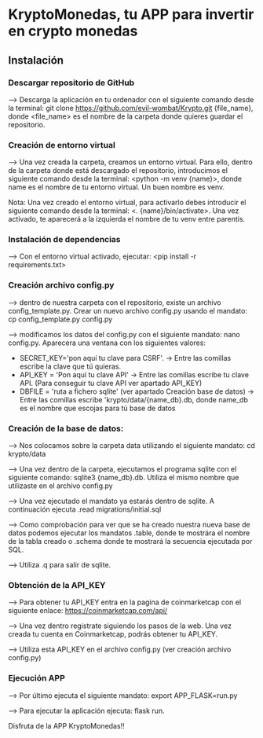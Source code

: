 # KryptoMonedas, tu APP para invertir en  crypto monedas

## Instalación

### Descargar repositorio de GitHub

 --> Descarga la aplicación en tu ordenador con el siguiente comando desde la terminal: git clone https://github.com/evil-wombat/Krypto.git {file_name}, donde <file_name> es el nombre de la carpeta donde quieres guardar el repositorio.


### Creación de entorno virtual

 --> Una vez creada la carpeta, creamos un entorno virtual. Para ello, dentro de la carpeta donde está descargado el repositorio, introducimos el siguiente comando desde la terminal: <python -m venv {name}>, donde name es el nombre de tu entorno virtual. Un buen nombre es venv.

 Nota: Una vez creado el entorno virtual, para activarlo debes introducir el siguiente comando desde la terminal:      <. {name}/bin/activate>. Una vez activado, te aparecerá a la izquierda el nombre de tu venv entre parentis.


### Instalación de dependencias

 --> Con el entorno virtual activado, ejecutar: <pip install -r requirements.txt>


### Creación archivo config.py

 -->  dentro de nuestra carpeta con el repositorio, existe un archivo config_template.py. Crear un nuevo archivo config.py usando el mandato: cp config_template.py config.py

 --> modificamos los datos del config.py con el siguiente mandato: nano config.py. Aparecera una ventana con los siguientes valores:

 -   SECRET_KEY='pon aquí tu clave para CSRF'. 
        -> Entre las comillas escribe la clave que tú quieras.
 -   API_KEY = 'Pon aquí tu clave API' 
        -> Entre las comillas escribe tu clave API. (Para conseguir tu clave API ver apartado API_KEY)
 -   DBFILE = 'ruta a fichero sqlite' (ver apartado Creación base de datos)
        -> Entre las comillas escribe 'krypto/data/{name_db}.db, donde name_db es el nombre que escojas para tú base de datos

### Creación de la base de datos:

 --> Nos colocamos sobre la carpeta data utilizando el siguiente mandato: cd krypto/data

 --> Una vez dentro de la carpeta, ejecutamos el programa sqlite con el siguiente comando: sqlite3 {name_db}.db. Utiliza el mismo nombre que utilizaste en el archivo config.py

 --> Una vez ejecutado el mandato ya estarás dentro de sqlite. A continuación ejecuta .read migrations/initial.sql

 --> Como comprobación para ver que se ha creado nuestra nueva base de datos podemos ejecutar los mandatos .table, donde te mostrára el nombre de la tabla creado o .schema donde te mostrará la secuencia ejecutada por SQL.

 --> Utiliza .q para salir de sqlite.

### Obtención de la API_KEY

 --> Para obtener tu API_KEY entra en la pagina de coinmarketcap con el siguiente enlace: https://coinmarketcap.com/api/

 --> Una vez dentro registrate siguiendo los pasos de la web. Una vez creada tu cuenta en Coinmarketcap, podrás obtener tu API_KEY.

 --> Utiliza esta API_KEY en el archivo config.py (ver creación archivo config.py)

 ### Ejecución APP

 --> Por último ejecuta el siguiente mandato: export APP_FLASK=run.py

 --> Para ejecutar la aplicación ejecuta: flask run.


 Disfruta de la APP KryptoMonedas!!















